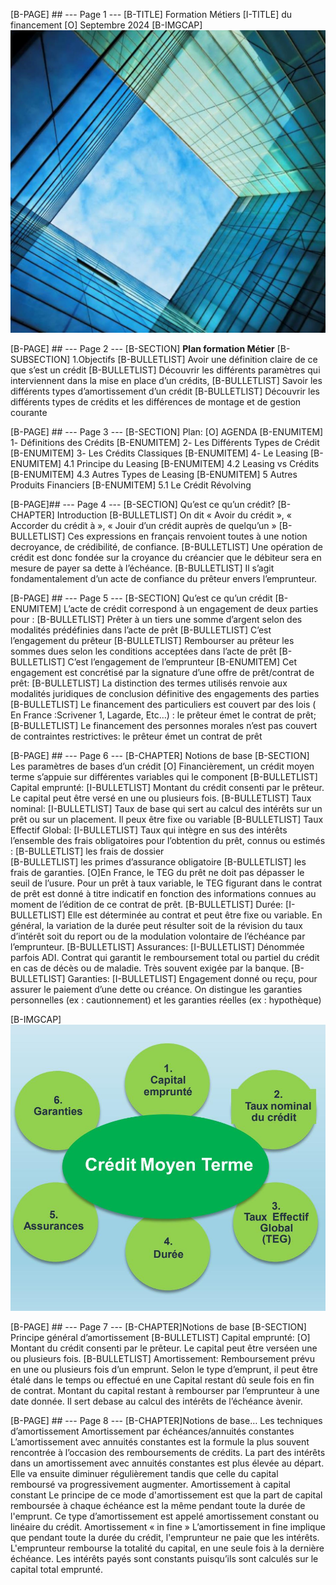

[B-PAGE] ## --- Page 1 --- 
[B-TITLE] Formation Métiers
[I-TITLE] du financement
[O] Septembre 2024
[B-IMGCAP] ![Formation Métiers du financement](eca1/_page_0_Picture_2.jpeg)




[B-PAGE] ## --- Page 2 --- 
[B-SECTION] __Plan formation Métier__
[B-SUBSECTION] 1.Objectifs
[B-BULLETLIST] Avoir une définition claire de ce que s’est un crédit
[B-BULLETLIST] Découvrir les différents paramètres qui interviennent dans la mise en place d’un crédits,
[B-BULLETLIST] Savoir les différents types d’amortissement d’un crédit
[B-BULLETLIST] Découvrir les différents types de crédits et les différences de montage et de gestion courante


[B-PAGE] ## --- Page 3 --- 
[B-SECTION] Plan:
[O] AGENDA
[B-ENUMITEM] 1️- Définitions des Crédits
[B-ENUMITEM] 2️- Les Différents Types de Crédit
[B-ENUMITEM] 3️- Les Crédits Classiques
[B-ENUMITEM] 4️- Le Leasing
[B-ENUMITEM] 4.1 Principe du Leasing
[B-ENUMITEM] 4.2 Leasing vs Crédits
[B-ENUMITEM] 4.3 Autres Types de Leasing
[B-ENUMITEM] 5️ Autres Produits Financiers
[B-ENUMITEM] 5.1 Le Crédit Révolving


[B-PAGE]## --- Page 4 --- 
[B-SECTION] Qu’est ce qu’un crédit? 
[B-CHAPTER] Introduction
[B-BULLETLIST] On dit « Avoir du crédit », « Accorder du crédit à », « Jouir d’un crédit auprès de quelqu’un »
[B-BULLETLIST] Ces expressions en français renvoient toutes à une notion decroyance, de crédibilité, de confiance.
[B-BULLETLIST] Une opération de crédit est donc fondée sur la croyance du créancier que le débiteur sera en mesure de payer sa dette à l’échéance.
[B-BULLETLIST] Il s’agit fondamentalement d’un acte de confiance du prêteur envers l’emprunteur.


[B-PAGE] ## --- Page 5 --- 
[B-SECTION] Qu’est ce qu’un crédit
[B-ENUMITEM] L’acte de crédit correspond à un engagement de deux parties pour :
[B-BULLETLIST] Prêter à un tiers une somme d’argent selon des modalités prédéfinies dans l’acte de prêt
[B-BULLETLIST] C’est l’engagement du prêteur
[B-BULLETLIST] Rembourser au prêteur les sommes dues selon les conditions acceptées dans l’acte de prêt
[B-BULLETLIST] C’est l’engagement de l’emprunteur
[B-ENUMITEM] Cet engagement est concrétisé par la signature d’une offre de prêt/contrat de
prêt:
[B-BULLETLIST] La distinction des termes utilisés renvoie aux modalités juridiques de conclusion définitive des engagements des parties
[B-BULLETLIST] Le financement des particuliers est couvert par des lois ( En France :Scrivener 1, Lagarde, Etc…) : le prêteur émet le contrat de prêt;
[B-BULLETLIST] Le financement des personnes morales n’est pas couvert de contraintes restrictives: le prêteur émet un contrat de prêt


[B-PAGE] ## --- Page 6 --- 
[B-CHAPTER] Notions de base 
[B-SECTION] Les paramètres de bases d’un crédit 
[O] Financièrement, un crédit moyen terme s’appuie sur différentes variables qui le component
[B-BULLETLIST] Capital emprunté: 
[I-BULLETLIST] Montant du crédit consenti par le prêteur. Le capital peut être versé en une ou plusieurs fois.
[B-BULLETLIST] Taux nominal: 
[I-BULLETLIST] Taux de base qui sert au calcul des intérêts sur un prêt ou sur un placement. Il  peux être fixe ou variable
[B-BULLETLIST] Taux Effectif Global: 
[I-BULLETLIST] Taux qui intègre en sus des intérêts l’ensemble des frais obligatoires pour l’obtention du prêt, connus ou estimés :
[B-BULLETLIST] les frais de  dossier  
[B-BULLETLIST] les primes d’assurance obligatoire 
[B-BULLETLIST] les frais  de garanties. 
[O]En France, le TEG du prêt ne doit pas dépasser le seuil de l’usure. Pour un  prêt à taux variable, le TEG figurant dans le contrat de prêt est donné à titre indicatif en fonction des informations connues au moment de  l’édition de ce contrat de prêt.
[B-BULLETLIST] Durée: 
[I-BULLETLIST] Elle est déterminée au contrat et peut être fixe ou variable. En général, la variation de la durée peut résulter soit de la révision du taux d’intérêt soit du report ou de la modulation volontaire de l’échéance par l’emprunteur.
[B-BULLETLIST] Assurances: 
[I-BULLETLIST] Dénommée parfois ADI. Contrat qui garantit le  remboursement total ou partiel du crédit en cas de décès ou de maladie. Très souvent exigée par la banque.
[B-BULLETLIST] Garanties: 
[I-BULLETLIST] Engagement donné ou reçu, pour assurer le paiement d’une dette ou créance. On distingue les garanties personnelles (ex : cautionnement) et les garanties réelles (ex : hypothèque)

[B-IMGCAP] ![Figure 10](eca1/_page_5_Figure_10.jpeg)

[B-PAGE] ## --- Page 7 --- 
[B-CHAPTER]Notions de base 
[B-SECTION] Principe général d’amortissement
[B-BULLETLIST] Capital emprunté:
[O] Montant du crédit consenti par le prêteur. Le capital peut être verséen une ou plusieurs fois.
[B-BULLETLIST] Amortissement:
Remboursement prévu en une ou
plusieurs fois d’un emprunt.
Selon le type d’emprunt, il peut être
étalé dans le temps ou effectué en une
Capital restant dû
seule fois en fin de contrat.
Montant du capital restant à
rembourser par l’emprunteur à une
date donnée. Il sert debase au calcul
des intérêts de l’échéance àvenir.


[B-PAGE] ## --- Page 8 --- 
[B-CHAPTER]Notions de base… Les techniques d’amortissement
Amortissement par échéances/annuités constantes
L’amortissement avec annuités constantes est la formule la plus souvent rencontrée à l’occasion des remboursements de
crédits. La part des intérêts dans un amortissement avec annuités constantes est plus élevée au départ. Elle va ensuite
diminuer régulièrement tandis que celle du capital remboursé va progressivement augmenter.
Amortissement à capital constant
Le principe de ce mode d'amortissement est que la part de capital remboursée à chaque échéance est la même pendant
toute la durée de l'emprunt.
Ce type d’amortissement est appelé amortissement constant ou linéaire du crédit.
Amortissement « in fine »
L’amortissement in fine implique que pendant toute la durée du crédit, l'emprunteur ne paie que les intérêts.
L'emprunteur rembourse la totalité du capital, en une seule fois à la dernière échéance.
Les intérêts payés sont constants puisqu’ils sont calculés sur le capital total emprunté.




